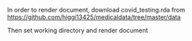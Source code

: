 In order to render document, download covid_testing.rda from https://github.com/higgi13425/medicaldata/tree/master/data

Then set working directory and render document
